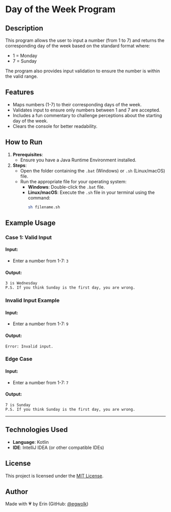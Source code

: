 # **Day of the Week Program**

## **Description**
This program allows the user to input a number (from 1 to 7) and returns the corresponding day of the week based on the standard format where:
- 1 = Monday
- 7 = Sunday  

The program also provides input validation to ensure the number is within the valid range.

## **Features**
- Maps numbers (1-7) to their corresponding days of the week.
- Validates input to ensure only numbers between 1 and 7 are accepted.
- Includes a fun commentary to challenge perceptions about the starting day of the week.
- Clears the console for better readability.

## **How to Run**
1. **Prerequisites**:
   - Ensure you have a Java Runtime Environment installed.
2. **Steps**:
   - Open the folder containing the `.bat` (Windows) or `.sh` (Linux/macOS) file.
   - Run the appropriate file for your operating system:
     - **Windows**: Double-click the `.bat` file.
     - **Linux/macOS**: Execute the `.sh` file in your terminal using the command:
       ```bash
       sh filename.sh
       ```

## **Example Usage**
### **Case 1: Valid Input**
#### **Input**:
- Enter a number from 1-7: `3`

#### **Output**:
```plaintext
3 is Wednesday
P.S. If you think Sunday is the first day, you are wrong.
```

### **Invalid Input Example**
#### **Input**:
- Enter a number from 1-7: `9`

#### **Output**:
```plaintext
Error: Invalid input.
```

### **Edge Case**
#### **Input**:
- Enter a number from 1-7: `7`

#### **Output**:
```plaintext
7 is Sunday
P.S. If you think Sunday is the first day, you are wrong.
```

---
## **Technologies Used**
- **Language**: Kotlin
- **IDE**: IntelliJ IDEA (or other compatible IDEs)

## License
This project is licensed under the [MIT License](../../LICENSE).

## **Author**
Made with 💗 by Erin (GitHub: [@egwolk](https://github.com/ewgolk))  
